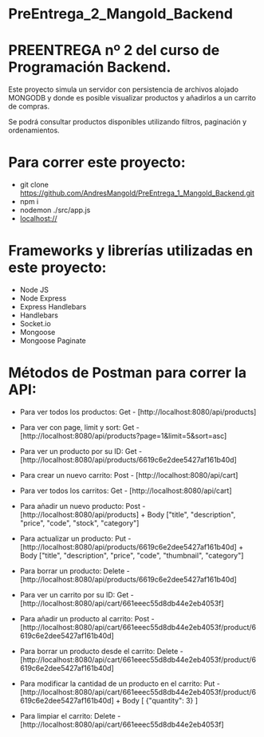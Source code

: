 # PreEntrega_2_Mangold_Backend

# PREENTREGA nº 2 del curso de Programación Backend.

Este proyecto simula un servidor con persistencia de archivos alojado MONGODB y donde es posible visualizar productos y añadirlos a un carrito de compras.

Se podrá consultar productos disponibles utilizando filtros, paginación y ordenamientos.


# Para correr este proyecto:

- git clone https://github.com/AndresMangold/PreEntrega_1_Mangold_Backend.git
- npm i
- nodemon ./src/app.js
- [localhost://](http://localhost:8080/api/home)

# Frameworks y librerías utilizadas en este proyecto:

- Node JS
- Node Express
- Express Handlebars
- Handlebars
- Socket.io
- Mongoose
- Mongoose Paginate

# Métodos de Postman para correr la API:

- Para ver todos los productos:
Get - [http://localhost:8080/api/products]

- Para ver con page, limit y sort:
Get - [http://localhost:8080/api/products?page=1&limit=5&sort=asc]

- Para ver un producto por su ID:
Get - [http://localhost:8080/api/products/6619c6e2dee5427af161b40d]

- Para crear un nuevo carrito:
Post - [http://localhost:8080/api/cart]

- Para ver todos los carritos:
Get - [http://localhost:8080/api/cart]

- Para añadir un nuevo producto:
Post - [http://localhost:8080/api/products] + Body ["title", "description", "price", "code", "stock", "category"]

- Para actualizar un producto: 
Put - [http://localhost:8080/api/products/6619c6e2dee5427af161b40d] + Body ["title", "description", "price", "code", "thumbnail", "category"]

- Para borrar un producto:
Delete - [http://localhost:8080/api/products/6619c6e2dee5427af161b40d]

- Para ver un carrito por su ID:
Get - [http://localhost:8080/api/cart/661eeec55d8db44e2eb4053f]

- Para añadir un producto al carrito:
Post - [http://localhost:8080/api/cart/661eeec55d8db44e2eb4053f/product/6619c6e2dee5427af161b40d]

- Para borrar un producto desde el carrito:
Delete - [http://localhost:8080/api/cart/661eeec55d8db44e2eb4053f/product/6619c6e2dee5427af161b40d]

- Para modificar la cantidad de un producto en el carrito:
Put - [http://localhost:8080/api/cart/661eeec55d8db44e2eb4053f/product/6619c6e2dee5427af161b40d] + Body [ {"quantity": 3} ]

- Para limpiar el carrito: 
Delete -  [http://localhost:8080/api/cart/661eeec55d8db44e2eb4053f]

